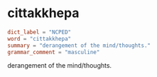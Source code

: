 # cittakkhepa

``` toml
dict_label = "NCPED"
word = "cittakkhepa"
summary = "derangement of the mind/thoughts."
grammar_comment = "masculine"
```

derangement of the mind/thoughts.

